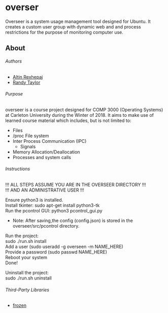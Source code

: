 # overser
Overseer is a system usage management tool designed for Ubuntu. It creates a custom user group with dynamic web and and process restrictions for the purpose of monitoring computer use.

## About
###### Authors
* [Altin Rexhepaj](https://github.com/altin)
* [Randy Taylor](https://github.com/aclonegeek)

###### Purpose
overseer is a course project designed for COMP 3000 (Operating Systems) at Carleton University during the Winter of 2018. It aims to make use of learned course material which includes, but is not limited to:
* Files
* /proc File system
* Inter Process Communication (IPC)
  * Signals
* Memory Allocation/Deallocation
* Processes and system calls

###### Instructions
!!! ALL STEPS ASSUME YOU ARE IN THE OVERSEER DIRECTORY !!!  
!!! AND AN ADMINISTRATIVE USER !!!

Ensure python3 is installed.  
Install tkinter: sudo apt-get install python3-tk  
Run the pcontrol GUI: python3 pcontrol_gui.py  
- Note: After saving,the config (config.json) is stored in the overseer/src/pcontrol directory.  

Run the project:  
sudo ./run.sh install  
Add a user (sudo useradd -g overseen -m NAME_HERE)  
Provide a password (sudo passwd NAME_HERE)  
Reboot your system  
Done!  

Uninstall the project:  
sudo ./run.sh uninstall  

###### Third-Party Libraries
* [frozen](https://github.com/cesanta/frozen)
